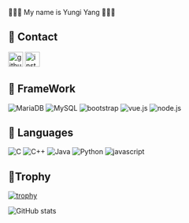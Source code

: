 🧑🏻‍💻 My name is Yungi Yang 🧑🏻‍💻

## 📌 Contact
[<img src='https://cdn.jsdelivr.net/npm/simple-icons@3.0.1/icons/github.svg' alt='github' height='30'>](https://github.com/studycode167)  [<img src='https://cdn.jsdelivr.net/npm/simple-icons@3.0.1/icons/instagram.svg' alt='instagram' height='30'>](https://www.instagram.com/dev.yungiy/) 

## 📌 FrameWork
![MariaDB](https://img.shields.io/badge/MariaDB-003545?style=for-the-badge&logo=mariadb&logoColor=white)
![MySQL](https://img.shields.io/badge/mysql-%2300f.svg?style=for-the-badge&logo=mysql&logoColor=white)
![bootstrap](https://img.shields.io/badge/bootstrap-7952B3?style=for-the-badge&logo=bootstrap&logoColor=white)
![vue.js](https://img.shields.io/badge/vue.js-4FC08D?style=for-the-badge&logo=vue.js&logoColor=white) 
![node.js](https://img.shields.io/badge/node.js-339933?style=for-the-badge&logo=Node.js&logoColor=white)

## 📌 Languages
![C](https://img.shields.io/badge/c-%2300599C.svg?style=for-the-badge&logo=c&logoColor=white)
![C++](https://img.shields.io/badge/c++-%2300599C.svg?style=for-the-badge&logo=c%2B%2B&logoColor=white)
![Java](https://img.shields.io/badge/java-%23ED8B00.svg?style=for-the-badge&logo=java&logoColor=white)
![Python](https://img.shields.io/badge/python-3670A0?style=for-the-badge&logo=python&logoColor=ffdd54)
![javascript](https://img.shields.io/badge/javascript-F7DF1E?style=for-the-badge&logo=javascript&logoColor=black)

## 📌Trophy

<!--trophy-->
[![trophy](https://github-profile-trophy.vercel.app/?username=studycode167)](https://github.com/ryo-ma/github-profile-trophy)

<!--github star-->
![GitHub stats](https://github-readme-stats.vercel.app/api?username=studycode167&show_icons=true)  
